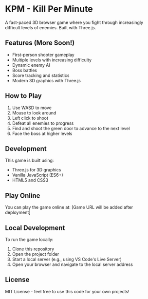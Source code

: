 # KPM - Kill Per Minute

A fast-paced 3D browser game where you fight through increasingly difficult levels of enemies. Built with Three.js.

## Features (More Soon!)

- First-person shooter gameplay
- Multiple levels with increasing difficulty
- Dynamic enemy AI
- Boss battles
- Score tracking and statistics
- Modern 3D graphics with Three.js

## How to Play

1. Use WASD to move
2. Mouse to look around
3. Left click to shoot
4. Defeat all enemies to progress
5. Find and shoot the green door to advance to the next level
6. Face the boss at higher levels

## Development

This game is built using:
- Three.js for 3D graphics
- Vanilla JavaScript (ES6+)
- HTML5 and CSS3

## Play Online

You can play the game online at: [Game URL will be added after deployment]

## Local Development

To run the game locally:
1. Clone this repository
2. Open the project folder
3. Start a local server (e.g., using VS Code's Live Server)
4. Open your browser and navigate to the local server address

## License

MIT License - feel free to use this code for your own projects! 